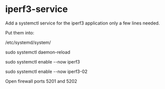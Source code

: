 # iperf3-service
Add a systemctl service for the iperf3 application
only a few lines needed.

Put them into:

/etc/systemd/system/

sudo systemctl daemon-reload

sudo systemctl enable --now iperf3

sudo systemctl enable --now iperf3-02

Open firewall ports 5201 and 5202

